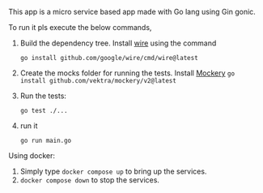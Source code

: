 This app is a micro service based app made with Go lang using Gin gonic.

To run it pls execute the below commands, 

1) Build the dependency tree. Install [wire](https://github.com/google/wire/tree/main) using the command 

    ```go install github.com/google/wire/cmd/wire@latest```

2) Create the mocks folder for running the tests. Install [Mockery](https://github.com/vektra/mockery)
    ```go install github.com/vektra/mockery/v2@latest```

3) Run the tests:

    ```go test ./...```

4) run it 

    ```go run main.go```

Using docker:

1) Simply type ```docker compose up``` to bring up the services.
2) ```docker compose down``` to stop the services.